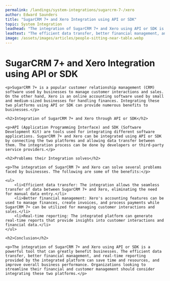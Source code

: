 ```yaml
---
permalink: /landings/system-integrations/sugarcrm-7-/xero
author: Edward Saunders
title: "SugarCRM 7+ and Xero Integration using API or SDK"
topic: System Integration
leadhead: "The integration of SugarCRM 7+ and Xero using API or SDK is a powerful tool that can greatly benefit businesses"
leadtext: "The efficient data transfer, better financial management, and real-time reporting provided by the integrated platform can save time and resources, and improve overall business performance. Organizations looking to streamline their financial and customer management should consider integrating these two platforms."
image: /assets/images/articles/people-sitting-near-table.webp
---
```

<div class="arttext">
	<h1>SugarCRM 7+ and Xero Integration using API or SDK</h1>

	<p>SugarCRM 7+ is a popular customer relationship management (CRM) software used by businesses to manage customer interactions and sales. On the other hand, Xero is an online accounting software used by small and medium-sized businesses for handling finances. Integrating these two platforms using API or SDK can provide numerous benefits to businesses.</p>

	<h2>Integration of SugarCRM 7+ and Xero through API or SDK</h2>

	<p>API (Application Programming Interface) and SDK (Software Development Kit) are tools used for integrating different software applications. SugarCRM 7+ and Xero can be integrated using API or SDK by connecting the two platforms and allowing data transfer between them. The integration process can be done by developers or third-party service providers.</p>

	<h2>Problems their Integration solves</h2>

	<p>The integration of SugarCRM 7+ and Xero can solve several problems faced by businesses. The following are some of the benefits:</p>

	<ul>
		<li>Efficient data transfer: The integration allows the seamless transfer of data between SugarCRM 7+ and Xero, eliminating the need for manual data entry.</li>
		<li>Better financial management: Xero's accounting features can be used to manage finances, create invoices, and process payments while SugarCRM 7+ can be utilized for managing customer interactions and sales.</li>
		<li>Real-time reporting: The integrated platform can generate real-time reports that provide insights into customer interactions and financial data.</li>
	</ul>

	<h2>Conclusion</h2>

	<p>The integration of SugarCRM 7+ and Xero using API or SDK is a powerful tool that can greatly benefit businesses. The efficient data transfer, better financial management, and real-time reporting provided by the integrated platform can save time and resources, and improve overall business performance. Organizations looking to streamline their financial and customer management should consider integrating these two platforms.</p>

</div>